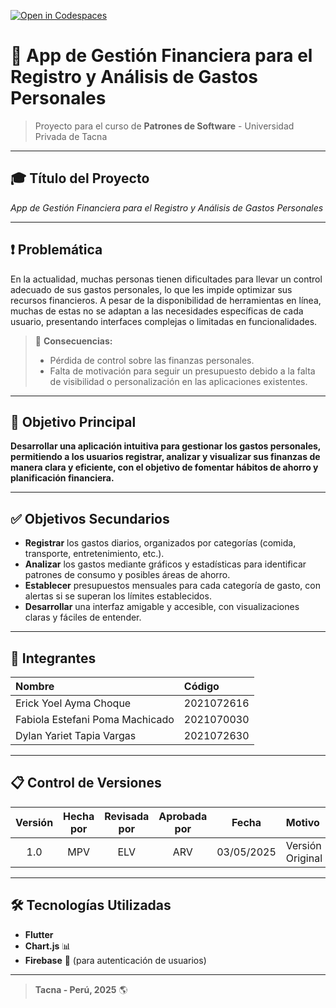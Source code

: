 [![Open in Codespaces](https://classroom.github.com/assets/launch-codespace-2972f46106e565e64193e422d61a12cf1da4916b45550586e14ef0a7c637dd04.svg)](https://classroom.github.com/open-in-codespaces?assignment_repo_id=18703140)

# 📱 **App de Gestión Financiera para el Registro y Análisis de Gastos Personales**  

> Proyecto para el curso de **Patrones de Software** - Universidad Privada de Tacna

---

## 🎓 Título del Proyecto  
*App de Gestión Financiera para el Registro y Análisis de Gastos Personales*

---

## ❗ Problemática

En la actualidad, muchas personas tienen dificultades para llevar un control adecuado de sus gastos personales, lo que les impide optimizar sus recursos financieros. A pesar de la disponibilidad de herramientas en línea, muchas de estas no se adaptan a las necesidades específicas de cada usuario, presentando interfaces complejas o limitadas en funcionalidades.  

> 📌 **Consecuencias:**
> - Pérdida de control sobre las finanzas personales.  
> - Falta de motivación para seguir un presupuesto debido a la falta de visibilidad o personalización en las aplicaciones existentes.

---

## 🎯 Objetivo Principal

**Desarrollar una aplicación intuitiva para gestionar los gastos personales, permitiendo a los usuarios registrar, analizar y visualizar sus finanzas de manera clara y eficiente, con el objetivo de fomentar hábitos de ahorro y planificación financiera.**

---
## ✅ Objetivos Secundarios

- **Registrar** los gastos diarios, organizados por categorías (comida, transporte, entretenimiento, etc.).
- **Analizar** los gastos mediante gráficos y estadísticas para identificar patrones de consumo y posibles áreas de ahorro.
- **Establecer** presupuestos mensuales para cada categoría de gasto, con alertas si se superan los límites establecidos.
- **Desarrollar** una interfaz amigable y accesible, con visualizaciones claras y fáciles de entender.

---
## 👥 Integrantes

| Nombre | Código |
| :--- | :--- |
| Erick Yoel Ayma Choque | 2021072616 |
| Fabiola Estefani Poma Machicado | 2021070030 |
| Dylan Yariet Tapia Vargas | 2021072630 |

---

## 📋 Control de Versiones

| Versión | Hecha por | Revisada por | Aprobada por | Fecha | Motivo |
| :---: | :---: | :---: | :---: | :---: | :--- |
| 1.0 | MPV | ELV | ARV | 03/05/2025 | Versión Original |

---

## 🛠️ Tecnologías Utilizadas

- **Flutter**
- **Chart.js** 📊
- **Firebase** 🔐 (para autenticación de usuarios)

---

> **Tacna - Perú, 2025** 🌎
